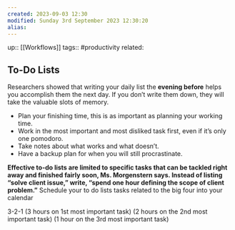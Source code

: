```yaml
---
created: 2023-09-03 12:30
modified: Sunday 3rd September 2023 12:30:20
alias:
---
```

up::  [[Workflows]]
tags:: #productivity
related:

## To-Do Lists
 Researchers showed that writing your daily list the **evening before** helps you accomplish them the next day. If you don’t write them down, they will take the valuable slots of memory.
- Plan your finishing time, this is as important as planning your working time.
- Work in the most important and most disliked task first, even if it’s only one pomodoro.
- Take notes about what works and what doesn’t.
- Have a backup plan for when you will still procrastinate.

**Effective to-do lists are limited to specific tasks that can be tackled right away and finished fairly soon, Ms. Morgenstern says. Instead of listing “solve client issue,” write, “spend one hour defining the scope of client problem.”**
Schedule your to do lists tasks related to the big four into your calendar

3-2-1
(3 hours on 1st most important task)
(2 hours on the 2nd most important task)
(1 hour on the 3rd most important task)
